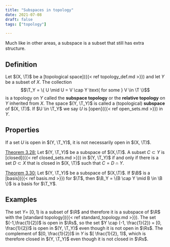 ```yaml
---
title: "Subspaces in topology"
date: 2021-07-08
draft: false
tags: ["topology"]

---
```


Much like in other areas, a subspace is a subset that still has extra structure.

## Definition
Let $(X, \T)$ be a [topological space]({{< ref topology_def.md >}}) and let $Y$ be a subset of $X$.  The collection $$\T_Y = \{ U \mid U = V \cap Y \text{ for some } V \in \T \}$$ is a topology on $Y$ called the **subspace topology** or the **relative topology** on $Y$ inherited from $X$. The space $(Y, \T_Y)$ is called a (topological) **subspace** of $(X, \T)$. If $U \in \T_Y$ we say $U$ is [open]({{< ref open_sets.md >}}) in $Y$.

## Properties
If a set $U$ is open in $(Y, \T_Y)$, it is not necessarily open in $(X, \T)$.

[Theorem 3.28:](\work.pdf#page=25) Let $(Y, \T_Y)$ be a subspace of $(X,\T)$. A subset $C \subset Y$ is [closed]({{< ref closed_sets.md >}}) in $(Y, \T_Y)$ if and only if there is a set $D \subset X$ that is closed in $(X, \T)$ such that $C = D \cap Y$.

[Theorem 3.30:](\work.pdf#page=26) Let $(Y, \T_Y)$ be a subspace of $(X,\T)$. If $\B$ is a [basis]({{< ref basis.md >}}) for $\T$, then $\B_Y = \{B \cap Y \mid B \in \B \}$ is a basis for $\T_Y$.

## Examples
The set $Y =$ $[0,1)$ is a subset of $\R$ and therefore it is a subspace of $\R$ with the [standard topology]({{< ref standard_topology.md >}}). The set $(-1,\frac{1}{2})$ is open in $\Rs$, so the set $Y \cap (-1, \frac{1}{2}) = [0, \frac{1}{2})$ is open in $(Y, \T_Y)$ even though it is not open in $\Rs$. The complement of $[0, \frac{1}{2})$ in $Y$ is $[ \frac{1}{2}, 1)$, which is therefore closed in $(Y, \T_Y)$ even though it is not closed in $\Rs$.